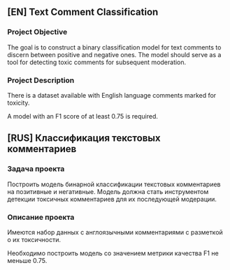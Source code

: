## [EN] Text Comment Classification

### Project Objective

The goal is to construct a binary classification model for text comments to discern between positive and negative ones. The model should serve as a tool for detecting toxic comments for subsequent moderation.

### Project Description

There is a dataset available with English language comments marked for toxicity.

A model with an F1 score of at least 0.75 is required.


## [RUS] Классификация текстовых комментариев

### Задача проекта

Построить модель бинарной классификации текстовых комментариев на позитивные и негативные. Модель должна стать инструментом детекции токсичных комментариев для их последующей модерации.

### Описание проекта

Имеются набор данных с англоязычными комментариями с разметкой о их токсичности.

Необходимо построить модель со значением метрики качества F1 не меньше 0.75.

